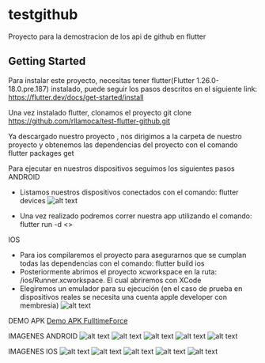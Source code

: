 # testgithub

Proyecto para la demostracion de los api de github en flutter

## Getting Started

Para instalar este proyecto, necesitas tener flutter(Flutter 1.26.0-18.0.pre.187) instalado, 
puede seguir los pasos descritos en el siguiente link:
https://flutter.dev/docs/get-started/install

Una vez instalado flutter, clonamos el proyecto
git clone https://github.com/rllamoca/test-flutter-github.git

Ya descargado nuestro proyecto , nos dirigimos a la carpeta de nuestro proyecto y obtenemos las dependencias del proyecto con el comando
flutter packages get

Para ejecutar en nuestros dispositivos seguimos los siguientes pasos
ANDROID
- Listamos nuestros dispositivos conectados con el comando:
    flutter devices
    ![alt text](http://54.39.20.126/ftf/flutter_devices.png)

- Una vez realizado podremos correr nuestra app utilizando el comando:
    flutter run -d <<ID DE DISPOSITIVO>> 


IOS
- Para ios compilaremos el proyecto para asegurarnos que se cumplan todas las dependencias con el comando:
    flutter build ios
- Posteriormente abrimos el proyecto xcworkspace en la ruta:
    /ios/Runner.xcworkspace.
    El cual abriremos con XCode
- Elegiremos un emulador para su ejecución (en el caso de prueba en dispositivos reales se necesita una cuenta apple developer con membresia)
    ![alt text](http://54.39.20.126/ftf/xcode.png)

DEMO APK
    [Demo APK FulltimeForce](http://54.39.20.126/ftf/demo_github.apk)

IMAGENES ANDROID
    ![alt text](http://54.39.20.126/ftf/android/img0.jpg)
    ![alt text](http://54.39.20.126/ftf/android/img1.jpg)
    ![alt text](http://54.39.20.126/ftf/android/img2.jpg)
    ![alt text](http://54.39.20.126/ftf/android/img3.jpg)
    ![alt text](http://54.39.20.126/ftf/android/img4.jpg)

IMAGENES IOS
    ![alt text](http://54.39.20.126/ftf/ios/img0.png)
    ![alt text](http://54.39.20.126/ftf/ios/img1.png)
    ![alt text](http://54.39.20.126/ftf/ios/img2.png)
    ![alt text](http://54.39.20.126/ftf/ios/img3.png)
    ![alt text](http://54.39.20.126/ftf/ios/img4.png)

